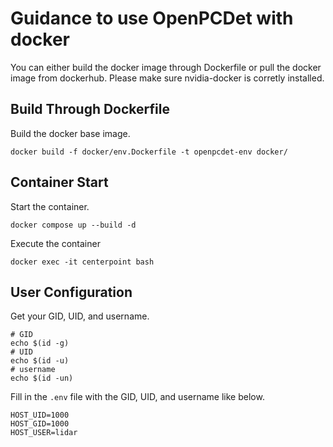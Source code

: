 # Guidance to use OpenPCDet with docker

You can either build the docker image through Dockerfile or pull the docker image from dockerhub. Please make sure nvidia-docker is corretly installed.

## Build Through Dockerfile
Build the docker base image.
```shell script
docker build -f docker/env.Dockerfile -t openpcdet-env docker/
```
## Container Start
Start the container.
``` shell
docker compose up --build -d
```

Execute the container
```
docker exec -it centerpoint bash
```
## User Configuration
Get your GID, UID, and username.
``` shell
# GID
echo $(id -g)
# UID
echo $(id -u)
# username
echo $(id -un)
```
Fill in the `.env` file with the GID, UID, and username like below.
``` shell
HOST_UID=1000
HOST_GID=1000
HOST_USER=lidar
```

